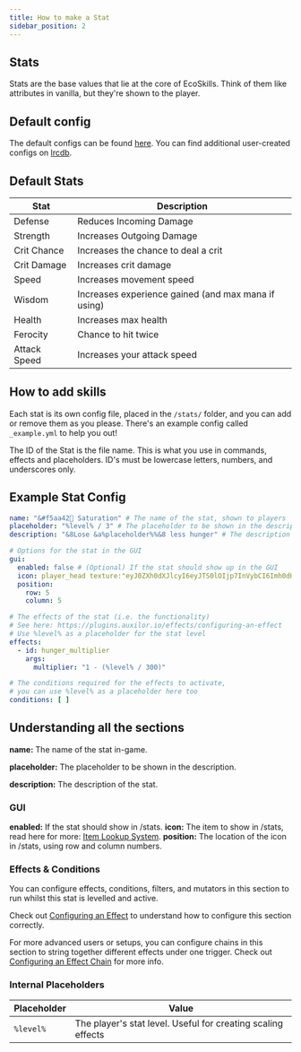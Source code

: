 ```yaml
---
title: How to make a Stat
sidebar_position: 2
---
```


## Stats
Stats are the base values that lie at the core of EcoSkills. Think of them like attributes in vanilla, but they're shown to the player.

## Default config
The default configs can be found [here](https://github.com/Auxilor/EcoSkills/tree/master/eco-core/core-plugin/src/main/resources/stats).
You can find additional user-created configs on [lrcdb](https://lrcdb.auxilor.io/).

## Default Stats

| Stat         | Description                                         |
|--------------|-----------------------------------------------------|
| Defense      | Reduces Incoming Damage                             |
| Strength     | Increases Outgoing Damage                           |
| Crit Chance  | Increases the chance to deal a crit                 |
| Crit Damage  | Increases crit damage                               |
| Speed        | Increases movement speed                            |
| Wisdom       | Increases experience gained (and max mana if using) |
| Health       | Increases max health                                |
| Ferocity     | Chance to hit twice                                 |
| Attack Speed | Increases your attack speed                         |
## How to add skills
Each stat is its own config file, placed in the `/stats/` folder, and you can add or remove them as you please. There's an example config called `_example.yml` to help you out!

The ID of the Stat is the file name. This is what you use in commands, effects and placeholders.
ID's must be lowercase letters, numbers, and underscores only.

## Example Stat Config

```yaml
name: "&#f5aa42🍖 Saturation" # The name of the stat, shown to players
placeholder: "%level% / 3" # The placeholder to be shown in the description, you can use expressions - eg %level% * 2
description: "&8Lose &a%placeholder%%&8 less hunger" # The description to be shown in lore and messages

# Options for the stat in the GUI
gui:
  enabled: false # (Optional) If the stat should show up in the GUI
  icon: player_head texture:"eyJ0ZXh0dXJlcyI6eyJTS0lOIjp7InVybCI6Imh0dHA6Ly90ZXh0dXJlcy5taW5lY3JhZnQubmV0L3RleHR1cmUvZDMzZGRiOTJjYjZiM2E3OTI4MGI4YmRjZWQ4OTc2YWVhYjEzYTRiZmZlYWVmMmQ0NmQ4MjhiZDkxZGVlMGYzZSJ9fX0="
  position:
    row: 5
    column: 5

# The effects of the stat (i.e. the functionality)
# See here: https://plugins.auxilor.io/effects/configuring-an-effect
# Use %level% as a placeholder for the stat level
effects:
  - id: hunger_multiplier
    args:
      multiplier: "1 - (%level% / 300)"

# The conditions required for the effects to activate,
# you can use %level% as a placeholder here too
conditions: [ ]
```

## Understanding all the sections

**name:** The name of the stat in-game.

**placeholder:** The placeholder to be shown in the description.

**description:** The description of the stat.

### GUI

**enabled:** If the stat should show in /stats.
**icon:** The item to show in /stats, read here for more: [Item Lookup System](https://plugins.auxilor.io/all-plugins/the-item-lookup-system).
**position:** The location of the icon in /stats, using row and column numbers.

### Effects & Conditions

You can configure effects, conditions, filters, and mutators in this section to run whilst this stat is levelled and active.

Check out [Configuring an Effect](https://plugins.auxilor.io/effects/configuring-an-effect) to understand how to configure this section correctly.

For more advanced users or setups, you can configure chains in this section to string together different effects under one trigger. Check out [Configuring an Effect Chain](https://plugins.auxilor.io/effects/configuring-a-chain) for more info.

### Internal Placeholders

| Placeholder | Value                                                        |
| ----------- | ------------------------------------------------------------ |
| `%level%`   | The player's stat level. Useful for creating scaling effects |
